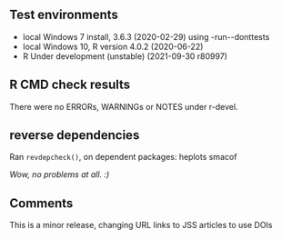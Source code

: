 ## Test environments
* local Windows 7 install, 3.6.3 (2020-02-29) using -run--donttests
* local Windows 10, R version 4.0.2 (2020-06-22)
* R Under development (unstable) (2021-09-30 r80997)

## R CMD check results
There were no ERRORs, WARNINGs or NOTES under r-devel.

## reverse dependencies

Ran `revdepcheck()`, on dependent packages: heplots smacof

*Wow, no problems at all. :)*

## Comments
This is a minor release, changing URL links to JSS articles to use DOIs




